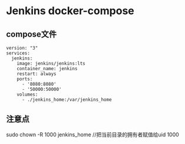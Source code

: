 # Jenkins docker-compose

## compose文件
```
version: "3"
services:
  jenkins:
    image: jenkins/jenkins:lts
    container_name: jenkins
    restart: always
    ports:
      - '8080:8080'
      - '50000:50000'
    volumes:
      - ./jenkins_home:/var/jenkins_home
```

## 注意点
sudo chown -R 1000 jenkins_home //把当前目录的拥有者赋值给uid 1000